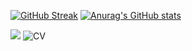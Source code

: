 [![GitHub Streak](http://github-readme-streak-stats.herokuapp.com?user=Weefle&theme=merko)](https://weefle.me)
[![Anurag's GitHub stats](https://github-readme-stats.vercel.app/api?username=Weefle&count_private=true&show_icons=true&theme=merko&include_all_commits=true)](https://weefle.me)

![](https://github-readme-stats.vercel.app/api/top-langs/?username=Weefle&theme=merko&hide_border=false&include_all_commits=true&count_private=true&layout=compact)
![CV](https://media.licdn.com/dms/image/D562DAQEJouQqMPU83w/profile-treasury-image-shrink_1280_1280/0/1698693005453?e=1718193600&v=beta&t=bKXpB_LWo71ak1CQosr3bi1t4GcZ0HgWvccEVKbKnSQ)
